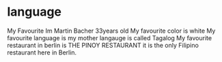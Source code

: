 # language
My Favourite
Im Martin Bacher 33years old
My favourite color is white
My favourite language is my mother langauge is called Tagalog
My favourite restaurant in berlin is THE PINOY RESTAURANT it is the only Filipino restaurant here in Berlin.
